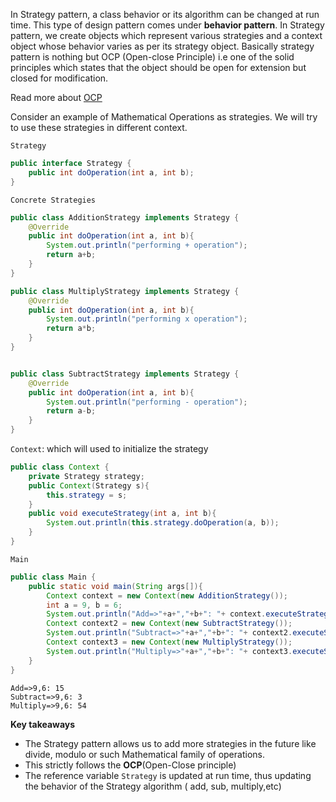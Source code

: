 In Strategy pattern, a class behavior or its algorithm can be changed at run time. This type of design pattern comes under **behavior pattern**.
In Strategy pattern, we create objects which represent various strategies and a context object whose behavior varies as per its strategy object.
Basically strategy pattern is nothing but OCP (Open-close Principle) i.e one of the solid principles which states that the object should be open for extension but closed for modification.

Read more about [OCP](https://dev.to/prashantrmishra/open-close-principle-a7h)

Consider an example of Mathematical Operations as strategies.
We will try to use these strategies in different context.

`Strategy`

```java
public interface Strategy {
    public int doOperation(int a, int b);
}
```

`Concrete Strategies`

```java
public class AdditionStrategy implements Strategy {
    @Override
    public int doOperation(int a, int b){
        System.out.println("performing + operation");
        return a+b;
    }
}

public class MultiplyStrategy implements Strategy {
    @Override
    public int doOperation(int a, int b){
        System.out.println("performing x operation");
        return a*b;
    }
}


public class SubtractStrategy implements Strategy {
    @Override
    public int doOperation(int a, int b){
        System.out.println("performing - operation");
        return a-b;
    }
}
```

`Context`: which will used to initialize the strategy

```java
public class Context {
    private Strategy strategy;
    public Context(Strategy s){
        this.strategy = s;
    }
    public void executeStrategy(int a, int b){
        System.out.println(this.strategy.doOperation(a, b));
    }
}
```
`Main`

```java
public class Main {
    public static void main(String args[]){
        Context context = new Context(new AdditionStrategy());
        int a = 9, b = 6;
        System.out.println("Add=>"+a+","+b+": "+ context.executeStrategy(a, b));
        Context context2 = new Context(new SubtractStrategy());
        System.out.println("Subtract=>"+a+","+b+": "+ context2.executeStrategy(a, b));
        Context context3 = new Context(new MultiplyStrategy());
        System.out.println("Multiply=>"+a+","+b+": "+ context3.executeStrategy(a, b));
    }
}
```

```output
Add=>9,6: 15
Subtract=>9,6: 3
Multiply=>9,6: 54
```

**Key takeaways**

- The Strategy pattern allows us to add more strategies in the future like divide, modulo or such Mathematical family of operations.
- This strictly follows the **OCP**(Open-Close principle)
- The reference variable `Strategy` is updated at run time, thus updating the behavior of the Strategy algorithm ( add, sub, multiply,etc)


